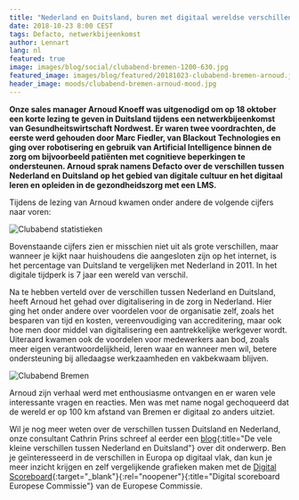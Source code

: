 ```yaml
---
title: "Nederland en Duitsland, buren met digitaal wereldse verschillen"
date: 2018-10-23 8:00 CEST
tags: Defacto, netwerkbijeenkomst
author: Lennart
lang: nl
featured: true
image: images/blog/social/clubabend-bremen-1200-630.jpg
featured_image: images/blog/featured/20181023-clubabend-bremen-arnoud.jpg
header_image: moods/clubabend-bremen-arnoud-mood.jpg
---
```


__Onze sales manager Arnoud Knoeff was uitgenodigd om op 18 oktober een korte lezing te geven in Duitsland tijdens een netwerkbijeenkomst van Gesundheitswirtschaft Nordwest. Er waren twee voordrachten, de eerste werd gehouden door Marc Fiedler, van Blackout Technologies en ging over robotisering en gebruik van Artificial Intelligence binnen de zorg om bijvoorbeeld patiënten met cognitieve beperkingen te ondersteunen. Arnoud sprak namens Defacto over de verschillen tussen Nederland en Duitsland op het gebied van digitale cultuur en het digitaal leren en opleiden in de gezondheidszorg met een LMS.__

Tijdens de lezing van Arnoud kwamen onder andere de volgende cijfers naar voren:

![Clubabend statistieken](/images/blog/clubabend-arnoud-chart.png)

Bovenstaande cijfers zien er misschien niet uit als grote verschillen, maar wanneer je kijkt naar huishoudens die aangesloten zijn op het internet, is het percentage van Duitsland te vergelijken met Nederland in 2011. In het digitale tijdperk is 7 jaar een wereld van verschil.

Na te hebben verteld over de verschillen tussen Nederland en Duitsland, heeft Arnoud het gehad over digitalisering in de zorg in Nederland. Hier ging het onder andere over voordelen voor de organisatie zelf, zoals het besparen van tijd en kosten, vereenvoudiging van accreditering, maar ook hoe men door middel van digitalisering een aantrekkelijke werkgever wordt. Uiteraard kwamen ook de voordelen voor medewerkers aan bod, zoals meer eigen verantwoordelijkheid, leren waar en wanneer men wil, betere ondersteuning bij alledaagse werkzaamheden en vakbekwaam blijven.

![Clubabend Bremen](/images/blog/clubabend-blog-bremen.jpg)

Arnoud zijn verhaal werd met enthousiasme ontvangen en er waren vele interessante vragen en reacties. Men was met name nogal gechoqueerd dat de wereld er op 100 km afstand van Bremen er digitaal zo anders uitziet.

Wil je nog meer weten over de verschillen tussen Duitsland en Nederland, onze consultant Cathrin Prins schreef al eerder een [blog](/blog/de-vele-kleine-verschillen-tussen-duitsland-en-nederland/){:title="De vele kleine verschillen tussen Nederland en Duitsland"} over dit onderwerp. Ben je geïnteresseerd in de verschillen in Europa op digitaal vlak, dan kun je meer inzicht krijgen en zelf vergelijkende grafieken maken met de [Digital Scoreboard](https://ec.europa.eu/digital-single-market/digital-scoreboard){:target="_blank"}{:rel="noopener"}{:title="Digital scoreboard Europese Commissie"} van de Europese Commissie.
